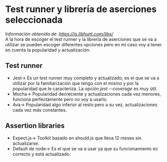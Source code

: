 # Test runner y librería de aserciones seleccionada
*Información obtenida de: https://js.libhunt.com/libs/*  
A la hora de escoger el test runner y la librería de aserciones que se va a utilizar se pueden escoger diferentes opciones pero en mi caso voy a tener en cuenta la popularidad y actualización: 
## Test runner  
* Jest-> Es un test runner muy completo y actualizado, es el que se va a utilizar por la familiarización que tengo con el mismo y por la popularidad que le caracteriza. La opción *jest --coverage* es muy útil.
* Mocha-> Popularidad decreciente y actualizaciones cada vez menores, funciona perfectamente pero no voy a usarlo.
* Ava-> Popularidad algo inferior al resto pero a su vez, actualizaciones cada vez más constantes.
## Assertion libraries
* Expect.js-> Toolkit basado en should.js que lleva 12 meses sin actualizarse.
* Default de node-> Es el que se va a usar ya que su funcionamiento es correcto y está actualizado.
